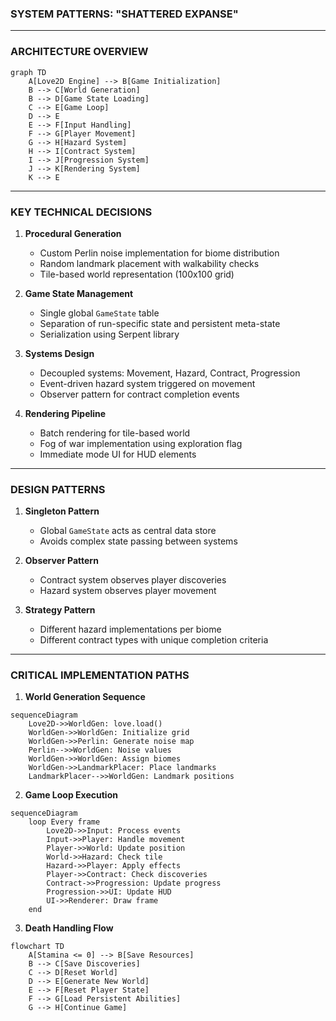 ### **SYSTEM PATTERNS: "SHATTERED EXPANSE"**

---

### **ARCHITECTURE OVERVIEW**
```mermaid
graph TD
    A[Love2D Engine] --> B[Game Initialization]
    B --> C[World Generation]
    B --> D[Game State Loading]
    C --> E[Game Loop]
    D --> E
    E --> F[Input Handling]
    F --> G[Player Movement]
    G --> H[Hazard System]
    H --> I[Contract System]
    I --> J[Progression System]
    J --> K[Rendering System]
    K --> E
```

---

### **KEY TECHNICAL DECISIONS**
1. **Procedural Generation**
   - Custom Perlin noise implementation for biome distribution
   - Random landmark placement with walkability checks
   - Tile-based world representation (100x100 grid)
2. **Game State Management**
   - Single global `GameState` table
   - Separation of run-specific state and persistent meta-state
   - Serialization using Serpent library

3. **Systems Design**
   - Decoupled systems: Movement, Hazard, Contract, Progression
   - Event-driven hazard system triggered on movement
   - Observer pattern for contract completion events

4. **Rendering Pipeline**
   - Batch rendering for tile-based world
   - Fog of war implementation using exploration flag
   - Immediate mode UI for HUD elements

---

### **DESIGN PATTERNS**
1. **Singleton Pattern**
   - Global `GameState` acts as central data store
   - Avoids complex state passing between systems

2. **Observer Pattern**
   - Contract system observes player discoveries
   - Hazard system observes player movement

3. **Strategy Pattern**
   - Different hazard implementations per biome
   - Different contract types with unique completion criteria

---

### **CRITICAL IMPLEMENTATION PATHS**
1. **World Generation Sequence**
```mermaid
sequenceDiagram
    Love2D->>WorldGen: love.load()
    WorldGen->>WorldGen: Initialize grid
    WorldGen->>Perlin: Generate noise map
    Perlin-->>WorldGen: Noise values
    WorldGen->>WorldGen: Assign biomes
    WorldGen->>LandmarkPlacer: Place landmarks
    LandmarkPlacer-->>WorldGen: Landmark positions
```

2. **Game Loop Execution**
```mermaid
sequenceDiagram
    loop Every frame
        Love2D->>Input: Process events
        Input->>Player: Handle movement
        Player->>World: Update position
        World->>Hazard: Check tile
        Hazard->>Player: Apply effects
        Player->>Contract: Check discoveries
        Contract->>Progression: Update progress
        Progression->>UI: Update HUD
        UI->>Renderer: Draw frame
    end
```

3. **Death Handling Flow**
```mermaid
flowchart TD
    A[Stamina <= 0] --> B[Save Resources]
    B --> C[Save Discoveries]
    C --> D[Reset World]
    D --> E[Generate New World]
    E --> F[Reset Player State]
    F --> G[Load Persistent Abilities]
    G --> H[Continue Game]
